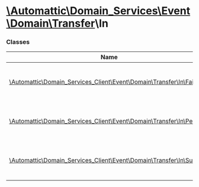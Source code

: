 # [\Automattic](../namespaces/automattic.md)[\Domain_Services](../namespaces/automattic-domain-services.md)[\Event](../namespaces/automattic-domain-services-event.md)[\Domain](../namespaces/automattic-domain-services-event-domain.md)[\Transfer](../namespaces/automattic-domain-services-event-domain-transfer.md)\In

### Classes

| Name | Summary |
|------|---------|
| [\Automattic\Domain_Services_Client\Event\Domain\Transfer\In\Fail](../classes/Automattic-Domain-Services-Event-Domain-Transfer-In-Fail.md) | Inbound domain transfer failure event |
| [\Automattic\Domain_Services_Client\Event\Domain\Transfer\In\Pending](../classes/Automattic-Domain-Services-Event-Domain-Transfer-In-Pending.md) | Inbound domain transfer start event |
| [\Automattic\Domain_Services_Client\Event\Domain\Transfer\In\Success](../classes/Automattic-Domain-Services-Event-Domain-Transfer-In-Success.md) | Inbound domain transfer success event |
